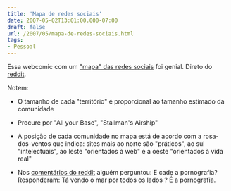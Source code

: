 ```yaml
---
title: 'Mapa de redes sociais'
date: 2007-05-02T13:01:00.000-07:00
draft: false
url: /2007/05/mapa-de-redes-sociais.html
tags: 
- Pessoal
---
```


Essa webcomic com um ["mapa" das redes sociais](http://xkcd.com/c256.html) foi genial. Direto do [reddit](http://reddit.com).  
  
Notem:  

  
*   O tamanho de cada "território" é proporcional ao tamanho estimado da comunidade
  
*   Procure por "All your Base", "Stallman's Airship"
  
*   A posição de cada comunidade no mapa está de acordo com a rosa-dos-ventos que indica: sites mais ao norte são "práticos", ao sul "intelectuais", ao leste "orientados à web" e a oeste "orientados à vida real"
  
*   Nos [comentários do reddit](http://reddit.com/info/1mnwb/comments) alguém perguntou: E cade a pornografia? Responderam: Tá vendo o mar por todos os lados ? É a pornografia.
